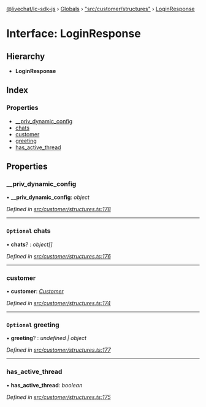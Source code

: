 [@livechat/lc-sdk-js](../README.md) › [Globals](../globals.md) › ["src/customer/structures"](../modules/_src_customer_structures_.md) › [LoginResponse](_src_customer_structures_.loginresponse.md)

# Interface: LoginResponse

## Hierarchy

* **LoginResponse**

## Index

### Properties

* [__priv_dynamic_config](_src_customer_structures_.loginresponse.md#__priv_dynamic_config)
* [chats](_src_customer_structures_.loginresponse.md#optional-chats)
* [customer](_src_customer_structures_.loginresponse.md#customer)
* [greeting](_src_customer_structures_.loginresponse.md#optional-greeting)
* [has_active_thread](_src_customer_structures_.loginresponse.md#has_active_thread)

## Properties

###  __priv_dynamic_config

• **__priv_dynamic_config**: *object*

*Defined in [src/customer/structures.ts:178](https://github.com/livechat/lc-sdk-js/blob/8143b05/src/customer/structures.ts#L178)*

___

### `Optional` chats

• **chats**? : *object[]*

*Defined in [src/customer/structures.ts:176](https://github.com/livechat/lc-sdk-js/blob/8143b05/src/customer/structures.ts#L176)*

___

###  customer

• **customer**: *[Customer](_src_objects_index_.customer.md)*

*Defined in [src/customer/structures.ts:174](https://github.com/livechat/lc-sdk-js/blob/8143b05/src/customer/structures.ts#L174)*

___

### `Optional` greeting

• **greeting**? : *undefined | object*

*Defined in [src/customer/structures.ts:177](https://github.com/livechat/lc-sdk-js/blob/8143b05/src/customer/structures.ts#L177)*

___

###  has_active_thread

• **has_active_thread**: *boolean*

*Defined in [src/customer/structures.ts:175](https://github.com/livechat/lc-sdk-js/blob/8143b05/src/customer/structures.ts#L175)*
